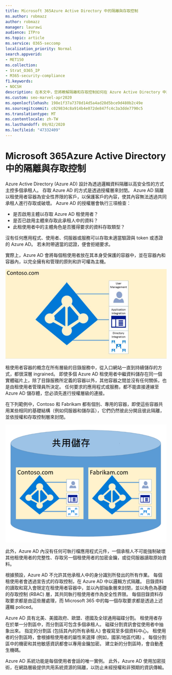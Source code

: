 ```yaml
---
title: Microsoft 365Azure Active Directory 中的隔離與存取控制
ms.author: robmazz
author: robmazz
manager: laurawi
audience: ITPro
ms.topic: article
ms.service: O365-seccomp
localization_priority: Normal
search.appverid:
- MET150
ms.collection:
- Strat_O365_IP
- M365-security-compliance
f1.keywords:
- NOCSH
description: 在本文中，您將瞭解隔離和存取控制如何在 Azure Active Directory 中將多個承租人彼此隔離的資料保持在使用中。
ms.custom: seo-marvel-apr2020
ms.openlocfilehash: 198e1f37a7378d14d5a4ad28d5bce9d480b2c49e
ms.sourcegitcommit: c029834c8a914b4e072de847fc4c3a3dde7790c5
ms.translationtype: MT
ms.contentlocale: zh-TW
ms.lasthandoff: 09/02/2020
ms.locfileid: "47332409"
---
```

# <a name="microsoft-365-isolation-and-access-control-in-azure-active-directory"></a>Microsoft 365Azure Active Directory 中的隔離與存取控制

Azure Active Directory (Azure AD) 設計為透過邏輯資料隔離以高安全性的方式主控多個承租人。 存取 Azure AD 的方式是透過授權層來封閉。 Azure AD 隔離以租使用者容器為安全性界限的客戶，以保護客戶的內容，使其內容無法透過共同承租人進行存取或破壞。 Azure AD 的授權層會執行三項檢查：

- 是否啟用主體以存取 Azure AD 租使用者？
- 是否已啟用主體來存取此承租人中的資料？
- 此租使用者中的主體角色是否獲得要求的資料存取類型？

沒有任何應用程式、使用者、伺服器或服務可以存取未適當驗證與 token 或憑證的 Azure AD。 若未附帶適當的認證，便會拒絕要求。

實際上，Azure AD 會將每個租使用者放在其本身受保護的容器中，並在容器內和容器內，以完全擁有和管理的原則和許可權為主機。
 
![Azure 容器](../media/office-365-isolation-azure-container.png)

租使用者容器的概念在所有層級的目錄服務中，從入口網站一直到持續儲存的方式，都很深層 ingrained。 即使多個 Azure AD 租使用者中繼資料儲存在同一個實體磁片上，除了目錄服務所定義的容器以外，其他容器之間並沒有任何關係，也是由租使用者管理員所決定。 任何要求的應用程式或服務，都不能直接連線至 Azure AD 儲存體，您必須先進行授權層級的連接。

在下列範例中，Contoso 和 Fabrikam 都有個別、專用的容器，即使這些容器共用某些相同的基礎結構（例如伺服器和儲存區），它們仍然彼此分開且彼此隔離，並依授權和存取控制層來封閉。
 
![Azure 專用容器](../media/office-365-isolation-azure-dedicated-containers.png)

此外，Azure AD 內沒有任何可執行檔應用程式元件，一個承租人不可能強制破壞其他租使用者的完整性、存取另一個租使用者的加密金鑰，或從伺服器讀取原始資料。

根據預設，Azure AD 不允許其他承租人中的身分識別所發出的所有作業。 每個租使用者會透過宣告式的存取控制，在 Azure AD 中以邏輯方式隔離。 目錄資料的讀取和寫入會限定在租使用者容器中，並以內部抽象層來封閉，並以角色為基礎的存取控制 (RBAC) 層，其共同執行租使用者作為安全性界限。 每個目錄資料存取要求都是由這些層處理，而 Microsoft 365 中的每一個存取要求都是透過上述邏輯 policed。

Azure AD 具有北美、美國政府、歐盟、德國及全球通用磁碟分割。 租使用者存在於單一分割區中，而分割區可包含多個承租人。 磁碟分割資訊會從使用者中抽象出來。 指定的分割區 (包括其內的所有承租人) 會複寫至多個資料中心。 租使用者的分割區時，會根據租使用者的屬性來選擇 (例如，國家/地區代碼) 。 每個分割區中的機密和其他敏感資訊都會以專用金鑰加密。 建立新的分割區時，會自動產生機碼。

Azure AD 系統功能是每個使用者會話的唯一實例。 此外，Azure AD 使用加密技術，在網路層級提供共用系統資源的隔離，以防止未經授權和非預期的資訊傳輸。
